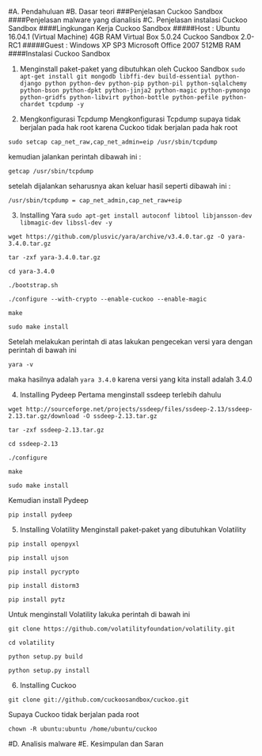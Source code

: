 #A. Pendahuluan
#B. Dasar teori
###Penjelasan Cuckoo Sandbox
####Penjelasan malware yang dianalisis
#C. Penjelasan instalasi Cuckoo Sandbox
####Lingkungan Kerja Cuckoo Sandbox
#####Host :
 Ubuntu 16.04.1 (Virtual Machine)
 4GB RAM
 Virtual Box 5.0.24
 Cuckoo Sandbox 2.0-RC1
 #####Guest :
 Windows XP SP3
 Microsoft Office 2007
 512MB RAM
####Instalasi Cuckoo Sandbox
1. Menginstall paket-paket yang dibutuhkan oleh Cuckoo Sandbox
 `sudo apt-get install git mongodb libffi-dev build-essential python-django python python-dev python-pip python-pil python-sqlalchemy python-bson python-dpkt python-jinja2 python-magic python-pymongo python-gridfs python-libvirt python-bottle python-pefile python-chardet tcpdump -y`

2. Mengkonfigurasi Tcpdump
Mengkonfigurasi Tcpdump supaya tidak berjalan pada hak root karena Cuckoo tidak berjalan pada hak root

 `sudo setcap cap_net_raw,cap_net_admin=eip /usr/sbin/tcpdump`

 kemudian jalankan perintah dibawah ini :

 `getcap /usr/sbin/tcpdump`

 setelah  dijalankan seharusnya akan keluar hasil seperti dibawah ini :

 `/usr/sbin/tcpdump = cap_net_admin,cap_net_raw+eip`

3. Installing Yara
 `sudo apt-get install autoconf libtool libjansson-dev libmagic-dev libssl-dev -y`

 `wget https://github.com/plusvic/yara/archive/v3.4.0.tar.gz -O yara-3.4.0.tar.gz`

 `tar -zxf yara-3.4.0.tar.gz`

 `cd yara-3.4.0`

 `./bootstrap.sh`

 `./configure --with-crypto --enable-cuckoo --enable-magic`

 `make`

 `sudo make install`

 Setelah melakukan perintah di atas lakukan pengecekan versi yara dengan perintah di bawah ini

 `yara -v`

 maka hasilnya adalah `yara 3.4.0` karena versi yang kita install adalah 3.4.0

4. Installing Pydeep
Pertama menginstall ssdeep terlebih dahulu

 `wget http://sourceforge.net/projects/ssdeep/files/ssdeep-2.13/ssdeep-2.13.tar.gz/download -O ssdeep-2.13.tar.gz`

 `tar -zxf ssdeep-2.13.tar.gz`

 `cd ssdeep-2.13`

 `./configure`

 `make`

 `sudo make install`

 Kemudian install Pydeep

 `pip install pydeep`

5. Installing Volatility
Menginstall paket-paket yang dibutuhkan Volatility

 `pip install openpyxl`

 `pip install ujson`

 `pip install pycrypto`

 `pip install distorm3`

 `pip install pytz `

 Untuk menginstall Volatility lakuka perintah di bawah ini

 `git clone https://github.com/volatilityfoundation/volatility.git`

 `cd volatility`

 `python setup.py build`

 `python setup.py install`

6. Installing Cuckoo

 `git clone git://github.com/cuckoosandbox/cuckoo.git`

 Supaya Cuckoo tidak berjalan pada root

 `chown -R ubuntu:ubuntu /home/ubuntu/cuckoo`

#D. Analisis malware
#E. Kesimpulan dan Saran
